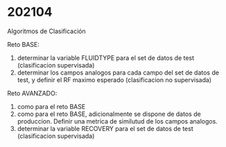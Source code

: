 # 202104
Algoritmos de Clasificación


Reto BASE:
1. determinar la variable FLUIDTYPE para el set de datos de test (clasificacion supervisada)
2. determinar los campos analogos para cada campo del set de datos de test, y definir el RF maximo esperado (clasificacion no supervisada)

Reto AVANZADO:
1. como para el reto BASE
2. como para el reto BASE, adicionalmente se dispone de datos de produccion. Definir una metrica de similutud de los campos analogos.
3. determinar la variable RECOVERY para el set de datos de test (clasificacion supervisada)


